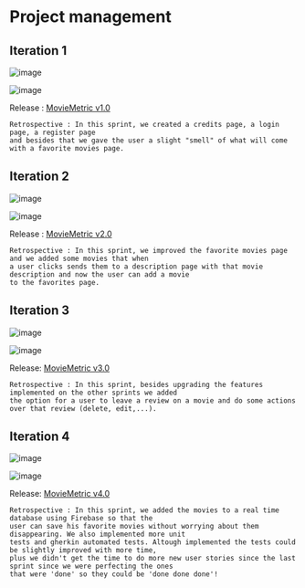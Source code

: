 
# Project management

## Iteration 1

![image](https://user-images.githubusercontent.com/92685130/228203110-25986d02-3db6-43c1-b575-03cad4b5353c.png)

![image](https://user-images.githubusercontent.com/92685130/228203225-7704c56e-105e-49b4-803c-257ea525cf46.png)

 Release : <a href="https://github.com/FEUP-LEIC-ES-2022-23/2LEIC10T5/releases/tag/v1.0"> MovieMetric v1.0 </a>

    Retrospective : In this sprint, we created a credits page, a login page, a register page 
    and besides that we gave the user a slight "smell" of what will come with a favorite movies page.

## Iteration 2

![image](https://user-images.githubusercontent.com/92685130/228206358-82177333-b073-49cd-9b2e-d71c8957496c.png)

![image](https://user-images.githubusercontent.com/92685130/233218869-00b4f17f-d855-4c3b-91c9-bd1fba906a68.png)

Release :
<a href="https://github.com/FEUP-LEIC-ES-2022-23/2LEIC10T5/releases/tag/v2.0"> MovieMetric v2.0 </a>

    Retrospective : In this sprint, we improved the favorite movies page and we added some movies that when
    a user clicks sends them to a description page with that movie description and now the user can add a movie
    to the favorites page.

## Iteration 3

![image](https://user-images.githubusercontent.com/92685130/235324944-98ec1efb-9b25-4c12-834f-d0178f124ba7.png)

![image](https://user-images.githubusercontent.com/92685130/235327888-29165f9c-20ed-48d5-a5e7-71914fcb584a.png)

Release:
<a href="https://github.com/FEUP-LEIC-ES-2022-23/2LEIC10T5/releases/tag/v3.0"> MovieMetric v3.0 </a>

    Retrospective : In this sprint, besides upgrading the features implemented on the other sprints we added
    the option for a user to leave a review on a movie and do some actions over that review (delete, edit,...).

## Iteration 4

![image](https://user-images.githubusercontent.com/92685130/235636483-501ebb5e-2236-4b31-a485-51b607b78cc2.png)

![image](https://github.com/FEUP-LEIC-ES-2022-23/2LEIC10T5/assets/92685130/f6eb52f2-d53b-4cec-853d-e6662fbf39a0)

Release:
<a href="https://github.com/FEUP-LEIC-ES-2022-23/2LEIC10T5/releases/tag/v4.0"> MovieMetric v4.0 </a>

    Retrospective : In this sprint, we added the movies to a real time database using Firebase so that the
    user can save his favorite movies without worrying about them disappearing. We also implemented more unit
    tests and gherkin automated tests. Altough implemented the tests could be slightly improved with more time,
    plus we didn't get the time to do more new user stories since the last sprint since we were perfecting the ones
    that were 'done' so they could be 'done done done'!









